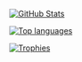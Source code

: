 [![GitHub Stats](https://github-readme-stats.vercel.app/api?username=Tasty-Kiwi&show_icons=true&hide_border=true&theme=tokyonight)](https://github.com/anuraghazra/github-readme-stats)

[![Top languages](https://github-readme-stats.vercel.app/api/top-langs/?username=Tasty-Kiwi&hide_border=true&theme=tokyonight&layout=compact&langs_count=6)](https://github.com/anuraghazra/github-readme-stats)

[![Trophies](https://github-profile-trophy.vercel.app/?username=Tasty-Kiwi&theme=tokyonight&no-frame=true)](https://github.com/ryo-ma/github-profile-trophy)
